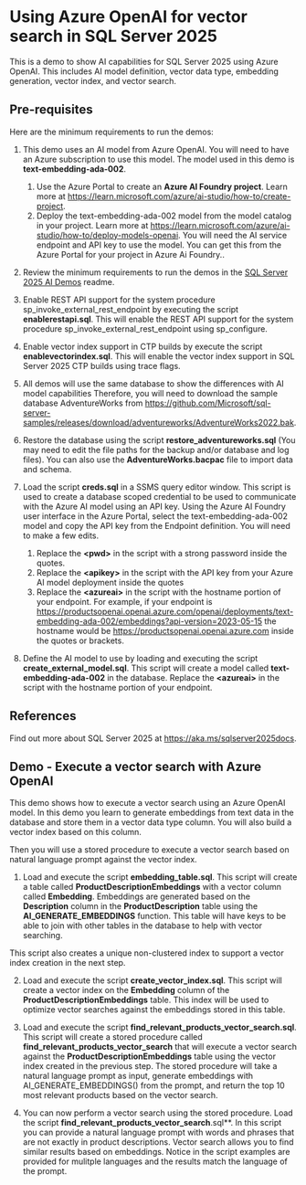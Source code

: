 # Using Azure OpenAI for vector search in SQL Server 2025

This is a demo to show AI capabilities for SQL Server 2025 using Azure OpenAI. This includes AI model definition, vector data type, embedding generation, vector index, and vector search.

## Pre-requisites

Here are the minimum requirements to run the demos:

1. This demo uses an AI model from Azure OpenAI. You will need to have an Azure subscription to use this model. The model used in this demo is **text-embedding-ada-002**.
    1. Use the Azure Portal to create an **Azure AI Foundry project**. Learn more at <https://learn.microsoft.com/azure/ai-studio/how-to/create-project>.
    1. Deploy the text-embedding-ada-002 model from the model catalog in your project. Learn more at <https://learn.microsoft.com/azure/ai-studio/how-to/deploy-models-openai>. You will need the AI service endpoint and API key to use the model. You can get this from the Azure Portal for your project in Azure Ai Foundry..

1. Review the minimum requirements to run the demos in the [SQL Server 2025 AI Demos](../readme.md) readme.

5. Enable REST API support for the system procedure sp_invoke_external_rest_endpoint by executing the script **enablerestapi.sql**. This will enable the REST API support for the system procedure sp_invoke_external_rest_endpoint using sp_configure.

6. Enable vector index support in CTP builds by execute the script **enablevectorindex.sql**. This will enable the vector index support in SQL Server 2025 CTP builds using trace flags.

2. All demos will use the same database to show the differences with AI model capabilities Therefore, you will need to download the sample database AdventureWorks from <https://github.com/Microsoft/sql-server-samples/releases/download/adventureworks/AdventureWorks2022.bak>.

4. Restore the database using the script **restore_adventureworks.sql** (You may need to edit the file paths for the backup and/or database and log files). You can also use the **AdventureWorks.bacpac** file to import data and schema.

6. Load the script **creds.sql** in a SSMS query editor window. This script is used to create a database scoped credential to be used to communicate with the Azure AI model using an API key. Using the Azure AI Foundry user interface in the Azure Portal, select the text-embedding-ada-002 model and copy the API key from the Endpoint definition. You will need to make a few edits.

    1. Replace the **\<pwd\>** in the script with a strong password inside the quotes.
    1. Replace the **\<apikey\>** in the script with the API key from your Azure AI model deployment inside the quotes
    1. Replace the **\<azureai\>** in the script with the hostname portion of your endpoint. For example, if your endpoint is https://productsopenai.openai.azure.com/openai/deployments/text-embedding-ada-002/embeddings?api-version=2023-05-15 the hostname would be https://productsopenai.openai.azure.com inside the quotes or brackets.

7. Define the AI model to use by loading and executing the script **create_external_model.sql**. This script will create a model called **text-embedding-ada-002** in the database. Replace the **\<azureai\>** in the script with the hostname portion of your endpoint.

## References

Find out more about SQL Server 2025 at https://aka.ms/sqlserver2025docs.

## Demo - Execute a vector search with Azure OpenAI

This demo shows how to execute a vector search using an Azure OpenAI model. In this demo you learn to generate embeddings from text data in the database and store them in a vector data type column. You will also build a vector index based on this column.

Then you will use a stored procedure to execute a vector search based on natural language prompt against the vector index.

1. Load and execute the script **embedding_table.sql**. This script will create a table called **ProductDescriptionEmbeddings** with a vector column called **Embedding**. Embeddings are generated based on the **Description** column in the **ProductDescription** table using the **AI_GENERATE_EMBEDDINGS** function. This table will have keys to be able to join with other tables in the database to help with vector searching.

This script also creates a unique non-clustered index to support a vector index creation in the next step.

2. Load and execute the script **create_vector_index.sql**. This script will create a vector index on the **Embedding** column of the **ProductDescriptionEmbeddings** table. This index will be used to optimize vector searches against the embeddings stored in this table.

3. Load and execute the script **find_relevant_products_vector_search.sql**. This script will create a stored procedure called **find_relevant_products_vector_search** that will execute a vector search against the **ProductDescriptionEmbeddings** table using the vector index created in the previous step. The stored procedure will take a natural language prompt as input, generate embeddings with AI_GENERATE_EMBEDDINGS() from the prompt, and return the top 10 most relevant products based on the vector search.

4. You can now perform a vector search using the stored procedure. Load the script **find_relevant_products_vector_search**.sql**. In this script you can provide a natural language prompt with words and phrases that are not exactly in product descriptions. Vector search allows you to find similar results based on embeddings. Notice in the script examples are provided for mulitple languages and the results match the language of the prompt.